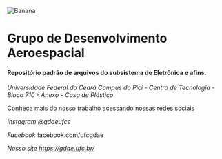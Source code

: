 ![Banana](https://1.bp.blogspot.com/-xJViBd1uwPw/WSL-r1NJe3I/AAAAAAAAys8/66SSVf5pODwxrR9I9VtD0h9bvTyczqJpACLcB/s1600/Logo%2Bdo%2BGrupo%2Bde%2BDesenvolvimento%2BAeroespacial%2Bda%2BUFC.png)

# Grupo de Desenvolvimento Aeroespacial

<h4> Repositório padrão de arquivos do subsistema de Eletrônica e afins. </h4>  

*Universidade Federal do Ceará
Campus do Pici - Centro de Tecnologia - Bloco 710 - Anexo - Casa de Plástico*

Conheça mais do nosso trabalho acessando nossas redes sociais 

*Instagram @gdaeufce*

*Facebook* facebook.com/ufcgdae

*Nosso site https://gdae.ufc.br/*
